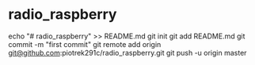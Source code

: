 # radio_raspberry
echo "# radio_raspberry" >> README.md
git init
git add README.md
git commit -m "first commit"
git remote add origin git@github.com:piotrek291c/radio_raspberry.git
git push -u origin master
